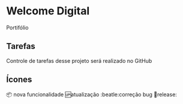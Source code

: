# Welcome Digital
 Portifólio

 ## Tarefas

 Controle de tarefas desse projeto será realizado no GitHub

 ## Ícones

:package: nova funcionalidade
 :up:atualização
 :beatle:correção bug
 :checkered_flag:release:

